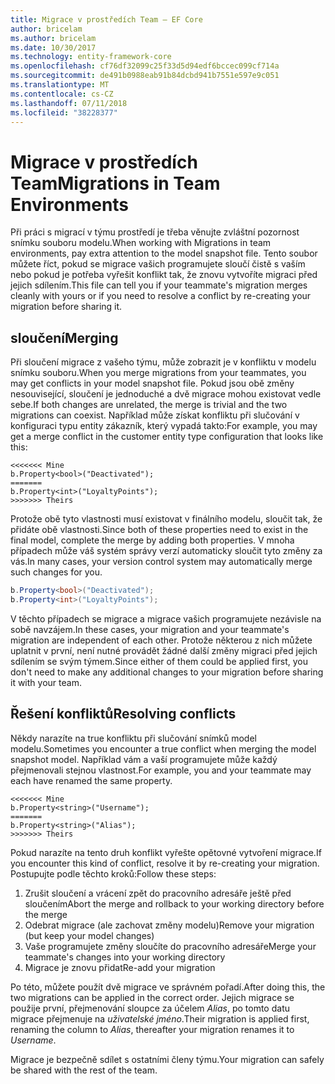 ```yaml
---
title: Migrace v prostředích Team – EF Core
author: bricelam
ms.author: bricelam
ms.date: 10/30/2017
ms.technology: entity-framework-core
ms.openlocfilehash: cf76df32099c25f33d5d94edf6bccec099cf714a
ms.sourcegitcommit: de491b0988eab91b84dcbd941b7551e597e9c051
ms.translationtype: MT
ms.contentlocale: cs-CZ
ms.lasthandoff: 07/11/2018
ms.locfileid: "38228377"
---
```

<a name="migrations-in-team-environments"></a><span data-ttu-id="43c6e-102">Migrace v prostředích Team</span><span class="sxs-lookup"><span data-stu-id="43c6e-102">Migrations in Team Environments</span></span>
===============================
<span data-ttu-id="43c6e-103">Při práci s migrací v týmu prostředí je třeba věnujte zvláštní pozornost snímku souboru modelu.</span><span class="sxs-lookup"><span data-stu-id="43c6e-103">When working with Migrations in team environments, pay extra attention to the model snapshot file.</span></span> <span data-ttu-id="43c6e-104">Tento soubor můžete říct, pokud se migrace vašich programujete sloučí čistě s vaším nebo pokud je potřeba vyřešit konflikt tak, že znovu vytvoříte migraci před jejich sdílením.</span><span class="sxs-lookup"><span data-stu-id="43c6e-104">This file can tell you if your teammate's migration merges cleanly with yours or if you need to resolve a conflict by re-creating your migration before sharing it.</span></span>

<a name="merging"></a><span data-ttu-id="43c6e-105">sloučení</span><span class="sxs-lookup"><span data-stu-id="43c6e-105">Merging</span></span>
-------
<span data-ttu-id="43c6e-106">Při sloučení migrace z vašeho týmu, může zobrazit je v konfliktu v modelu snímku souboru.</span><span class="sxs-lookup"><span data-stu-id="43c6e-106">When you merge migrations from your teammates, you may get conflicts in your model snapshot file.</span></span> <span data-ttu-id="43c6e-107">Pokud jsou obě změny nesouvisející, sloučení je jednoduché a dvě migrace mohou existovat vedle sebe.</span><span class="sxs-lookup"><span data-stu-id="43c6e-107">If both changes are unrelated, the merge is trivial and the two migrations can coexist.</span></span> <span data-ttu-id="43c6e-108">Například může získat konfliktu při slučování v konfiguraci typu entity zákazník, který vypadá takto:</span><span class="sxs-lookup"><span data-stu-id="43c6e-108">For example, you may get a merge conflict in the customer entity type configuration that looks like this:</span></span>

    <<<<<<< Mine
    b.Property<bool>("Deactivated");
    =======
    b.Property<int>("LoyaltyPoints");
    >>>>>>> Theirs

<span data-ttu-id="43c6e-109">Protože obě tyto vlastnosti musí existovat v finálního modelu, sloučit tak, že přidáte obě vlastnosti.</span><span class="sxs-lookup"><span data-stu-id="43c6e-109">Since both of these properties need to exist in the final model, complete the merge by adding both properties.</span></span> <span data-ttu-id="43c6e-110">V mnoha případech může váš systém správy verzí automaticky sloučit tyto změny za vás.</span><span class="sxs-lookup"><span data-stu-id="43c6e-110">In many cases, your version control system may automatically merge such changes for you.</span></span>

``` csharp
b.Property<bool>("Deactivated");
b.Property<int>("LoyaltyPoints");
```

<span data-ttu-id="43c6e-111">V těchto případech se migrace a migrace vašich programujete nezávisle na sobě navzájem.</span><span class="sxs-lookup"><span data-stu-id="43c6e-111">In these cases, your migration and your teammate's migration are independent of each other.</span></span> <span data-ttu-id="43c6e-112">Protože některou z nich můžete uplatnit v první, není nutné provádět žádné další změny migraci před jejich sdílením se svým týmem.</span><span class="sxs-lookup"><span data-stu-id="43c6e-112">Since either of them could be applied first, you don't need to make any additional changes to your migration before sharing it with your team.</span></span>

<a name="resolving-conflicts"></a><span data-ttu-id="43c6e-113">Řešení konfliktů</span><span class="sxs-lookup"><span data-stu-id="43c6e-113">Resolving conflicts</span></span>
-------------------
<span data-ttu-id="43c6e-114">Někdy narazíte na true konfliktu při slučování snímků model modelu.</span><span class="sxs-lookup"><span data-stu-id="43c6e-114">Sometimes you encounter a true conflict when merging the model snapshot model.</span></span> <span data-ttu-id="43c6e-115">Například vám a vaší programujete může každý přejmenovali stejnou vlastnost.</span><span class="sxs-lookup"><span data-stu-id="43c6e-115">For example, you and your teammate may each have renamed the same property.</span></span>

    <<<<<<< Mine
    b.Property<string>("Username");
    =======
    b.Property<string>("Alias");
    >>>>>>> Theirs

<span data-ttu-id="43c6e-116">Pokud narazíte na tento druh konflikt vyřešte opětovné vytvoření migrace.</span><span class="sxs-lookup"><span data-stu-id="43c6e-116">If you encounter this kind of conflict, resolve it by re-creating your migration.</span></span> <span data-ttu-id="43c6e-117">Postupujte podle těchto kroků:</span><span class="sxs-lookup"><span data-stu-id="43c6e-117">Follow these steps:</span></span>

1. <span data-ttu-id="43c6e-118">Zrušit sloučení a vrácení zpět do pracovního adresáře ještě před sloučením</span><span class="sxs-lookup"><span data-stu-id="43c6e-118">Abort the merge and rollback to your working directory before the merge</span></span>
2. <span data-ttu-id="43c6e-119">Odebrat migrace (ale zachovat změny modelu)</span><span class="sxs-lookup"><span data-stu-id="43c6e-119">Remove your migration (but keep your model changes)</span></span>
3. <span data-ttu-id="43c6e-120">Vaše programujete změny sloučíte do pracovního adresáře</span><span class="sxs-lookup"><span data-stu-id="43c6e-120">Merge your teammate's changes into your working directory</span></span>
4. <span data-ttu-id="43c6e-121">Migrace je znovu přidat</span><span class="sxs-lookup"><span data-stu-id="43c6e-121">Re-add your migration</span></span>

<span data-ttu-id="43c6e-122">Po této, můžete použít dvě migrace ve správném pořadí.</span><span class="sxs-lookup"><span data-stu-id="43c6e-122">After doing this, the two migrations can be applied in the correct order.</span></span> <span data-ttu-id="43c6e-123">Jejich migrace se použije první, přejmenování sloupce za účelem *Alias*, po tomto datu migrace přejmenuje na *uživatelské jméno*.</span><span class="sxs-lookup"><span data-stu-id="43c6e-123">Their migration is applied first, renaming the column to *Alias*, thereafter your migration renames it to *Username*.</span></span>

<span data-ttu-id="43c6e-124">Migrace je bezpečně sdílet s ostatními členy týmu.</span><span class="sxs-lookup"><span data-stu-id="43c6e-124">Your migration can safely be shared with the rest of the team.</span></span>
